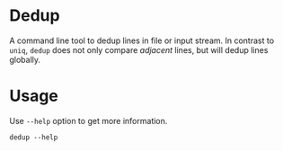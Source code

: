 # Dedup

A command line tool to dedup lines in file or input stream. In contrast to `uniq`, `dedup` does not only compare *adjacent* lines, but will dedup lines globally.

# Usage

Use `--help` option to get more information.

```
dedup --help
```
